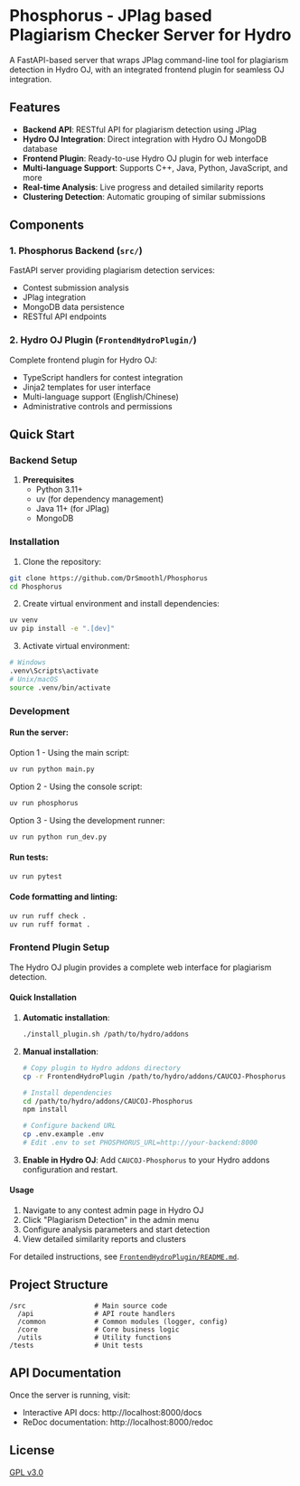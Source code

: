 # Phosphorus - JPlag based Plagiarism Checker Server for Hydro

A FastAPI-based server that wraps JPlag command-line tool for plagiarism detection in Hydro OJ, with an integrated frontend plugin for seamless OJ integration.

## Features

- **Backend API**: RESTful API for plagiarism detection using JPlag
- **Hydro OJ Integration**: Direct integration with Hydro OJ MongoDB database
- **Frontend Plugin**: Ready-to-use Hydro OJ plugin for web interface
- **Multi-language Support**: Supports C++, Java, Python, JavaScript, and more
- **Real-time Analysis**: Live progress and detailed similarity reports
- **Clustering Detection**: Automatic grouping of similar submissions

## Components

### 1. Phosphorus Backend (`src/`)
FastAPI server providing plagiarism detection services:
- Contest submission analysis
- JPlag integration
- MongoDB data persistence
- RESTful API endpoints

### 2. Hydro OJ Plugin (`FrontendHydroPlugin/`)
Complete frontend plugin for Hydro OJ:
- TypeScript handlers for contest integration
- Jinja2 templates for user interface
- Multi-language support (English/Chinese)
- Administrative controls and permissions

## Quick Start

### Backend Setup

1. **Prerequisites**
   - Python 3.11+
   - uv (for dependency management)
   - Java 11+ (for JPlag)
   - MongoDB

### Installation

1. Clone the repository:
```bash
git clone https://github.com/DrSmoothl/Phosphorus
cd Phosphorus
```

2. Create virtual environment and install dependencies:
```bash
uv venv
uv pip install -e ".[dev]"
```

3. Activate virtual environment:
```bash
# Windows
.venv\Scripts\activate
# Unix/macOS
source .venv/bin/activate
```

### Development

#### Run the server:

Option 1 - Using the main script:
```bash
uv run python main.py
```

Option 2 - Using the console script:
```bash
uv run phosphorus
```

Option 3 - Using the development runner:
```bash
uv run python run_dev.py
```

#### Run tests:
```bash
uv run pytest
```

#### Code formatting and linting:
```bash
uv run ruff check .
uv run ruff format .
```

### Frontend Plugin Setup

The Hydro OJ plugin provides a complete web interface for plagiarism detection.

#### Quick Installation

1. **Automatic installation**:
   ```bash
   ./install_plugin.sh /path/to/hydro/addons
   ```

2. **Manual installation**:
   ```bash
   # Copy plugin to Hydro addons directory
   cp -r FrontendHydroPlugin /path/to/hydro/addons/CAUCOJ-Phosphorus
   
   # Install dependencies
   cd /path/to/hydro/addons/CAUCOJ-Phosphorus
   npm install
   
   # Configure backend URL
   cp .env.example .env
   # Edit .env to set PHOSPHORUS_URL=http://your-backend:8000
   ```

3. **Enable in Hydro OJ**:
   Add `CAUCOJ-Phosphorus` to your Hydro addons configuration and restart.

#### Usage

1. Navigate to any contest admin page in Hydro OJ
2. Click "Plagiarism Detection" in the admin menu
3. Configure analysis parameters and start detection
4. View detailed similarity reports and clusters

For detailed instructions, see [`FrontendHydroPlugin/README.md`](FrontendHydroPlugin/README.md).

## Project Structure

```
/src                 # Main source code
  /api               # API route handlers
  /common            # Common modules (logger, config)
  /core              # Core business logic
  /utils             # Utility functions
/tests               # Unit tests
```

## API Documentation

Once the server is running, visit:
- Interactive API docs: http://localhost:8000/docs
- ReDoc documentation: http://localhost:8000/redoc

## License

[GPL v3.0](./LICENSE)
